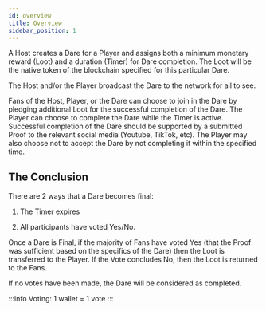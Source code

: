 ```yaml
---
id: overview
title: Overview
sidebar_position: 1
---
```


A Host creates a Dare for a Player and assigns both a minimum monetary reward (Loot) and a duration (Timer) for Dare completion. The Loot will be the native token of the blockchain specified for this particular Dare.

The Host and/or the Player broadcast the Dare to the network for all to see.

Fans of the Host, Player, or the Dare can choose to join in the Dare by pledging additional Loot for the successful completion of the Dare.
The Player can choose to complete the Dare while the Timer is active.  Successful completion of the Dare should be supported by a submitted Proof to the relevant social media (Youtube, TikTok, etc). The Player may also choose not to accept the Dare by not completing it within the specified time.

## The Conclusion
There are 2 ways that a Dare becomes final:

1. The Timer expires

2. All participants have voted Yes/No. 

Once a Dare is Final, if the majority of Fans have voted Yes (that the Proof was sufficient based on the specifics of the Dare) then the Loot is transferred to the Player. If the Vote concludes No, then the Loot is returned to the Fans.

If no votes have been made, the Dare will be considered as completed.

:::info
Voting: 1 wallet = 1 vote
:::